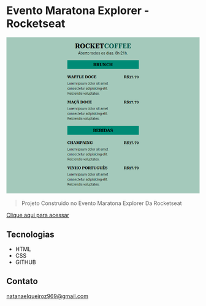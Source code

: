 # Evento Maratona Explorer - Rocketseat
![preview](preview.png)

> Projeto Construido no Evento Maratona Explorer Da Rocketseat

[Clique aqui para acessar](https://natandavinci.github.io/Cardapio/)

## Tecnologias

- HTML
- CSS
- GITHUB

## Contato
 natanaelqueiroz969@gmail.com
